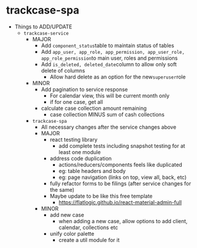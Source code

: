 # trackcase-spa

* Things to ADD/UPDATE
  * `trackcase-service`
    * MAJOR
      * Add `component_status`table to maintain status of tables
      * Add `app_user, app_role, app_permission, app_user_role, app_role_permission`to main user, roles and permissions
      * Add `is_deleted, deleted_date`column to allow only soft delete of columns
        * Allow hard delete as an option for the new`superuser`role
    * MINOR
      * Add pagination to service response
        * For calendar view, this will be current month only
        * if for one case, get all
      * calculate case collection amount remaining
        * case collection MINUS sum of cash collections
    * `trackcase-spa`
      * All necessary changes after the service changes above
      * MAJOR
        * react testing library
          * add complete tests including snapshot testing for at least one module
        * address code duplication
          * actions/reducers/components feels like duplicated
          * eg: table headers and body
          * eg: page navigation (links on top, view all, back, etc)
        * fully refactor forms to be filings (after service changes for the same)
        * Maybe update to be like this free template
          * https://flatlogic.github.io/react-material-admin-full
      * MINOR
        * add new case
          * when adding a new case, allow options to add client, calendar, collections etc
        * unify color palette
          * create a util module for it
